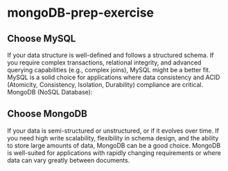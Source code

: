 # mongoDB-prep-exercise



## Choose MySQL 
If your data structure is well-defined and follows a structured schema.
If you require complex transactions, relational integrity, and advanced querying capabilities (e.g., complex joins), MySQL might be a better fit.
MySQL is a solid choice for applications where data consistency and ACID (Atomicity, Consistency, Isolation, Durability) compliance are critical.
MongoDB (NoSQL Database):

## Choose MongoDB 
If your data is semi-structured or unstructured, or if it evolves over time.
If you need high write scalability, flexibility in schema design, and the ability to store large amounts of data, MongoDB can be a good choice.
MongoDB is well-suited for applications with rapidly changing requirements or where data can vary greatly between documents.

